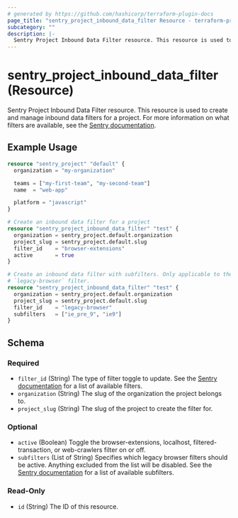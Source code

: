 ```yaml
---
# generated by https://github.com/hashicorp/terraform-plugin-docs
page_title: "sentry_project_inbound_data_filter Resource - terraform-provider-sentry"
subcategory: ""
description: |-
  Sentry Project Inbound Data Filter resource. This resource is used to create and manage inbound data filters for a project. For more information on what filters are available, see the Sentry documentation https://docs.sentry.io/api/projects/update-an-inbound-data-filter/.
---
```


# sentry_project_inbound_data_filter (Resource)

Sentry Project Inbound Data Filter resource. This resource is used to create and manage inbound data filters for a project. For more information on what filters are available, see the [Sentry documentation](https://docs.sentry.io/api/projects/update-an-inbound-data-filter/).

## Example Usage

```terraform
resource "sentry_project" "default" {
  organization = "my-organization"

  teams = ["my-first-team", "my-second-team"]
  name  = "web-app"

  platform = "javascript"
}

# Create an inbound data filter for a project
resource "sentry_project_inbound_data_filter" "test" {
  organization = sentry_project.default.organization
  project_slug = sentry_project.default.slug
  filter_id    = "browser-extensions"
  active       = true
}

# Create an inbound data filter with subfilters. Only applicable to the
# `legacy-browser` filter.
resource "sentry_project_inbound_data_filter" "test" {
  organization = sentry_project.default.organization
  project_slug = sentry_project.default.slug
  filter_id    = "legacy-browser"
  subfilters   = ["ie_pre_9", "ie9"]
}
```

<!-- schema generated by tfplugindocs -->
## Schema

### Required

- `filter_id` (String) The type of filter toggle to update. See the [Sentry documentation](https://docs.sentry.io/api/projects/update-an-inbound-data-filter/) for a list of available filters.
- `organization` (String) The slug of the organization the project belongs to.
- `project_slug` (String) The slug of the project to create the filter for.

### Optional

- `active` (Boolean) Toggle the browser-extensions, localhost, filtered-transaction, or web-crawlers filter on or off.
- `subfilters` (List of String) Specifies which legacy browser filters should be active. Anything excluded from the list will be disabled. See the [Sentry documentation](https://docs.sentry.io/api/projects/update-an-inbound-data-filter/) for a list of available subfilters.

### Read-Only

- `id` (String) The ID of this resource.


